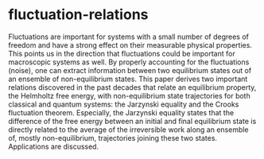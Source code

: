 # fluctuation-relations
Fluctuations are important for systems with a small number of degrees of freedom and have a strong effect on their measurable physical properties. This points us in the direction that fluctuations could be important for macroscopic systems as well. By properly accounting for the fluctuations (noise), one can extract information between two equilibrium states out of an ensemble of non-equilibrium states. This paper derives two important relations discovered in the past decades that relate an equilibrium property, the Helmholtz free energy, with non-equilibrium state trajectories for both classical and quantum systems: the Jarzynski equality and the Crooks fluctuation theorem. Especially, the Jarzynski equality states that the difference of the free energy between an initial and final equilibrium state is directly related to the average of the irreversible work along an ensemble of, mostly non-equilibrium, trajectories joining these two states. Applications are discussed.
